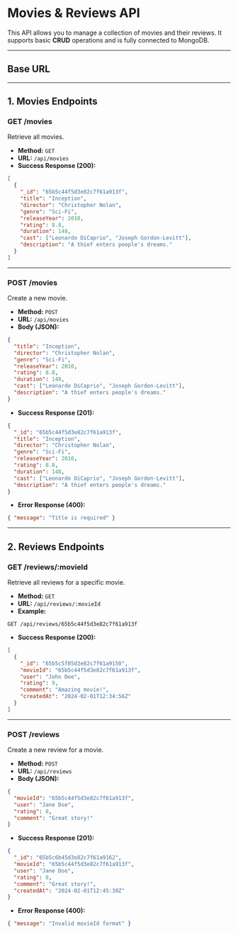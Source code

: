 # Movies & Reviews API

This API allows you to manage a collection of movies and their reviews. It supports basic **CRUD** operations and is fully connected to MongoDB.

---

## Base URL  
  

---

## **1. Movies Endpoints**

### **GET /movies**  
Retrieve all movies.

- **Method:** `GET`  
- **URL:** `/api/movies`  
- **Success Response (200):**  
```json
[
  {
    "_id": "65b5c44f5d3e82c7f61a913f",
    "title": "Inception",
    "director": "Christopher Nolan",
    "genre": "Sci-Fi",
    "releaseYear": 2010,
    "rating": 8.8,
    "duration": 148,
    "cast": ["Leonardo DiCaprio", "Joseph Gordon-Levitt"],
    "description": "A thief enters people's dreams."
  }
]
```

---

### **POST /movies**  
Create a new movie.

- **Method:** `POST`  
- **URL:** `/api/movies`  
- **Body (JSON):**  
```json
{
  "title": "Inception",
  "director": "Christopher Nolan",
  "genre": "Sci-Fi",
  "releaseYear": 2010,
  "rating": 8.8,
  "duration": 148,
  "cast": ["Leonardo DiCaprio", "Joseph Gordon-Levitt"],
  "description": "A thief enters people's dreams."
}
```
- **Success Response (201):**  
```json
{
  "_id": "65b5c44f5d3e82c7f61a913f",
  "title": "Inception",
  "director": "Christopher Nolan",
  "genre": "Sci-Fi",
  "releaseYear": 2010,
  "rating": 8.8,
  "duration": 148,
  "cast": ["Leonardo DiCaprio", "Joseph Gordon-Levitt"],
  "description": "A thief enters people's dreams."
}
```
- **Error Response (400):**  
```json
{ "message": "Title is required" }
```

---

## **2. Reviews Endpoints**

### **GET /reviews/:movieId**  
Retrieve all reviews for a specific movie.

- **Method:** `GET`  
- **URL:** `/api/reviews/:movieId`  
- **Example:**  
```
GET /api/reviews/65b5c44f5d3e82c7f61a913f
```
- **Success Response (200):**  
```json
[
  {
    "_id": "65b5c5f05d3e82c7f61a9150",
    "movieId": "65b5c44f5d3e82c7f61a913f",
    "user": "John Doe",
    "rating": 9,
    "comment": "Amazing movie!",
    "createdAt": "2024-02-01T12:34:56Z"
  }
]
```

---

### **POST /reviews**  
Create a new review for a movie.

- **Method:** `POST`  
- **URL:** `/api/reviews`  
- **Body (JSON):**  
```json
{
  "movieId": "65b5c44f5d3e82c7f61a913f",
  "user": "Jane Doe",
  "rating": 8,
  "comment": "Great story!"
}
```
- **Success Response (201):**  
```json
{
  "_id": "65b5c6b45d3e82c7f61a9162",
  "movieId": "65b5c44f5d3e82c7f61a913f",
  "user": "Jane Doe",
  "rating": 8,
  "comment": "Great story!",
  "createdAt": "2024-02-01T12:45:30Z"
}
```
- **Error Response (400):**  
```json
{ "message": "Invalid movieId format" }
```

